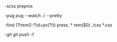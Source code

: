 -scss
prepros

-pug
pug --watch ./ --pretty

-find
(?!rem\()-?\d+px(?!\))  press .*
rem($0)
./css
*.css

-git
git push -f
